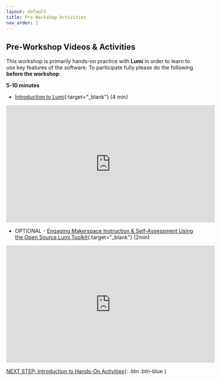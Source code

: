 ```yaml
---
layout: default
title: Pre-Workshop Activities
nav_order: 2
---
```

## Pre-Workshop Videos & Activities
This workshop is primarily hands-on practice with **Lumi** in order to learn to use key features of the software. To participate fully please do the following **before the workshop**:

**5-10 minutes**<br>
- [Introduction to Lumi](https://www.youtube.com/watch?v=ISkOny4dgDw){:target="_blank"} (4 min)<br>
<iframe width="560" height="315" src="https://www.youtube.com/embed/ISkOny4dgDw?si=kC5YhRDA744m72QJ" title="YouTube video player" frameborder="0" allow="accelerometer; autoplay; clipboard-write; encrypted-media; gyroscope; picture-in-picture; web-share" referrerpolicy="strict-origin-when-cross-origin" allowfullscreen></iframe> 

- OPTIONAL - [Engaging Makerspace Instruction & Self-Assessment Using the Open Source Lumi Toolkit](https://www.youtube.com/watch?v=7KqNbzQkq9U){:target="_blank"} (2min)<br>
<iframe width="560" height="315" src="https://www.youtube.com/embed/7KqNbzQkq9U?si=jXnTbV84waAU9J5K" title="YouTube video player" frameborder="0" allow="accelerometer; autoplay; clipboard-write; encrypted-media; gyroscope; picture-in-picture; web-share" referrerpolicy="strict-origin-when-cross-origin" allowfullscreen></iframe>

[NEXT STEP: Introduction to Hands-On Activities](activities-intro.html){: .btn .btn-blue }
